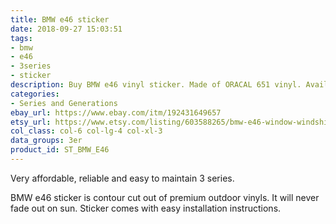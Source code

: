 ```yaml
---
title: BMW e46 sticker
date: 2018-09-27 15:03:51
tags:
- bmw
- e46
- 3series
- sticker
description: Buy BMW e46 vinyl sticker. Made of ORACAL 651 vinyl. Available in different colors.
categories:
- Series and Generations
ebay_url: https://www.ebay.com/itm/192431649657
etsy_url: https://www.etsy.com/listing/603588265/bmw-e46-window-windshield-sticker-stance
col_class: col-6 col-lg-4 col-xl-3
data_groups: 3er
product_id: ST_BMW_E46
---
```


Very affordable, reliable and easy to maintain 3 series.

<!-- more -->
<!-- {% asset_img content-image bmw-e46-window-sticker.jpg 500 500 'BMW e46 vinyl sport drift stance sticker"BMW e46 vinyl sport drift stance sticker"' %} -->

BMW e46 sticker is contour cut out of premium outdoor vinyls. It will never fade out on sun. Sticker comes with easy installation instructions. 
